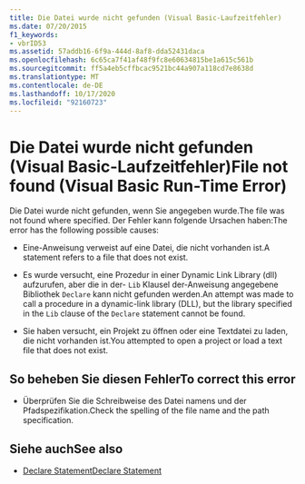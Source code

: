 ```yaml
---
title: Die Datei wurde nicht gefunden (Visual Basic-Laufzeitfehler)
ms.date: 07/20/2015
f1_keywords:
- vbrID53
ms.assetid: 57addb16-6f9a-444d-8af8-dda52431daca
ms.openlocfilehash: 6c65ca7f41af48f9fc8e60634815be1a615c561b
ms.sourcegitcommit: ff5a4eb5cffbcac9521bc44a907a118cd7e8638d
ms.translationtype: MT
ms.contentlocale: de-DE
ms.lasthandoff: 10/17/2020
ms.locfileid: "92160723"
---
```

# <a name="file-not-found-visual-basic-run-time-error"></a><span data-ttu-id="7b3d3-102">Die Datei wurde nicht gefunden (Visual Basic-Laufzeitfehler)</span><span class="sxs-lookup"><span data-stu-id="7b3d3-102">File not found (Visual Basic Run-Time Error)</span></span>

<span data-ttu-id="7b3d3-103">Die Datei wurde nicht gefunden, wenn Sie angegeben wurde.</span><span class="sxs-lookup"><span data-stu-id="7b3d3-103">The file was not found where specified.</span></span> <span data-ttu-id="7b3d3-104">Der Fehler kann folgende Ursachen haben:</span><span class="sxs-lookup"><span data-stu-id="7b3d3-104">The error has the following possible causes:</span></span>

- <span data-ttu-id="7b3d3-105">Eine-Anweisung verweist auf eine Datei, die nicht vorhanden ist.</span><span class="sxs-lookup"><span data-stu-id="7b3d3-105">A statement refers to a file that does not exist.</span></span>

- <span data-ttu-id="7b3d3-106">Es wurde versucht, eine Prozedur in einer Dynamic Link Library (dll) aufzurufen, aber die in der- `Lib` Klausel der-Anweisung angegebene Bibliothek `Declare` kann nicht gefunden werden.</span><span class="sxs-lookup"><span data-stu-id="7b3d3-106">An attempt was made to call a procedure in a dynamic-link library (DLL), but the library specified in the `Lib` clause of the `Declare` statement cannot be found.</span></span>

- <span data-ttu-id="7b3d3-107">Sie haben versucht, ein Projekt zu öffnen oder eine Textdatei zu laden, die nicht vorhanden ist.</span><span class="sxs-lookup"><span data-stu-id="7b3d3-107">You attempted to open a project or load a text file that does not exist.</span></span>

## <a name="to-correct-this-error"></a><span data-ttu-id="7b3d3-108">So beheben Sie diesen Fehler</span><span class="sxs-lookup"><span data-stu-id="7b3d3-108">To correct this error</span></span>

- <span data-ttu-id="7b3d3-109">Überprüfen Sie die Schreibweise des Datei namens und der Pfadspezifikation.</span><span class="sxs-lookup"><span data-stu-id="7b3d3-109">Check the spelling of the file name and the path specification.</span></span>

## <a name="see-also"></a><span data-ttu-id="7b3d3-110">Siehe auch</span><span class="sxs-lookup"><span data-stu-id="7b3d3-110">See also</span></span>

- [<span data-ttu-id="7b3d3-111">Declare Statement</span><span class="sxs-lookup"><span data-stu-id="7b3d3-111">Declare Statement</span></span>](../statements/declare-statement.md)
